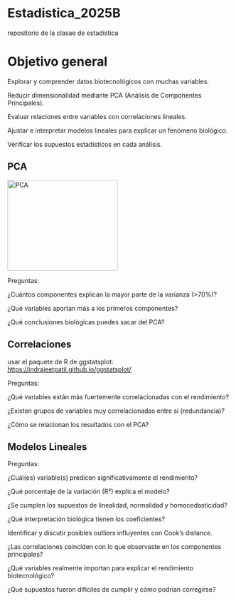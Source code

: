 # Estadistica_2025B
repositorio de  la clasae de estadistica 


# Objetivo general



Explorar y comprender datos biotecnológicos con muchas variables.

Reducir dimensionalidad mediante PCA (Análisis de Componentes Principales).

Evaluar relaciones entre variables con correlaciones lineales.

Ajustar e interpretar modelos lineales para explicar un fenómeno biológico.

Verificar los supuestos estadísticos en cada análisis.



## PCA
<img width="248" height="203" alt="PCA" src="https://github.com/user-attachments/assets/4492218a-0858-4420-b375-99025b972f12" />

Preguntas:


¿Cuántos componentes explican la mayor parte de la varianza (>70%)?

¿Qué variables aportan más a los primeros componentes?

¿Qué conclusiones biológicas puedes sacar del PCA?

## Correlaciones 

usar el paquete de R de ggstatsplot: https://indrajeetpatil.github.io/ggstatsplot/

Preguntas:

¿Qué variables están más fuertemente correlacionadas con el rendimiento?

¿Existen grupos de variables muy correlacionadas entre sí (redundancia)?

¿Cómo se relacionan los resultados con el PCA?


## Modelos Lineales

Preguntas:

¿Cuál(es) variable(s) predicen significativamente el rendimiento?

¿Qué porcentaje de la variación (R²) explica el modelo?

¿Se cumplen los supuestos de linealidad, normalidad y homocedasticidad?

¿Qué interpretación biológica tienen los coeficientes?

Identificar y discutir posibles outliers influyentes con Cook’s distance.

¿Las correlaciones coinciden con lo que observaste en los componentes principales?

¿Qué variables realmente importan para explicar el rendimiento biotecnológico?

¿Qué supuestos fueron difíciles de cumplir y cómo podrían corregirse?
